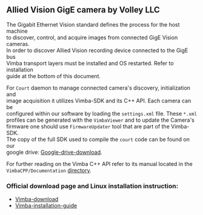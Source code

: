 ## Allied Vision GigE camera by Volley LLC

The Gigabit Ethernet Vision standard defines the process for the host machine  
to discover, control, and acquire images from connected GigE Vision cameras.  
In order to discover Allied Vision recording device connected to the GigE bus  
Vimba transport layers must be installed and OS restarted. Refer to installation  
guide at the bottom of this document.

For `Court` daemon to manage connected camera's discovery, initialization and  
image acquisition it utilizes Vimba-SDK and its C++ API. Each camera can be  
configured within our software by loading the `settings.xml` file. These `*.xml`  
profiles can be generated with the `VimbaViewer` and to update the Camera's  
firmware one should use `FirmwareUpdater` tool that are part of the Vimba-SDK.  
The copy of the full SDK used to compile the `court` code can be found on our  
google drive: [Google-drive-download].

For further reading on the Vimba C++ API refer to its manual located in the  
`VimbaCPP/Documentation` [directory](VimbaCPP/Documentation/Vimba_CPP_Manual.pdf).


### Official download page and Linux installation instruction:
  - [Vimba-download]
  - [Vimba-installation-guide]

[Google-drive-download]:https://drive.google.com/drive/folders/1dlHUktkD-h2mUBXvPc04Vcxiup95a56u
[Vimba-download]:https://www.alliedvision.com/en/products/software.html#c6444
[Vimba-installation-guide]:https://cdn.alliedvision.com/fileadmin/content/documents/products/software/software/Vimba/appnote/Vimba_installation_under_Linux.pdf

